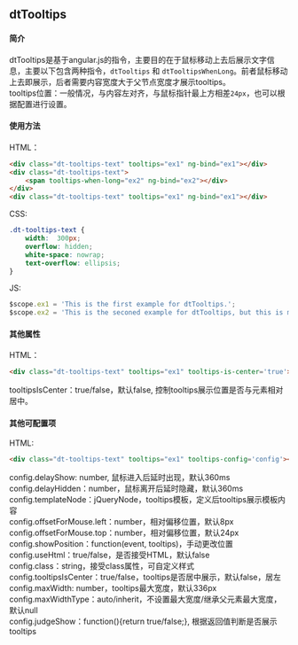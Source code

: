 ## dtTooltips


#### 简介

dtTooltips是基于angular.js的指令，主要目的在于鼠标移动上去后展示文字信息，主要以下包含两种指令，`dtTooltips` 和 `dtTooltipsWhenLong`。前者鼠标移动上去即展示，后者需要内容宽度大于父节点宽度才展示tooltips。<br>
tooltips位置：一般情况，与内容左对齐，与鼠标指针最上方相差`24px`，也可以根据配置进行设置。

#### 使用方法

HTML：
```html
<div class="dt-tooltips-text" tooltips="ex1" ng-bind="ex1"></div>
<div class="dt-tooltips-text">
    <span tooltips-when-long="ex2" ng-bind="ex2"></div>
</div>
<div class="dt-tooltips-text" tooltips="ex1" ng-bind="ex1"></div>
```
CSS:
```css
.dt-tooltips-text {
    width:  300px;
    overflow: hidden;
    white-space: nowrap;
    text-overflow: ellipsis;
}
```
JS:
```javascript
$scope.ex1 = 'This is the first example for dtTooltips.';
$scope.ex2 = 'This is the seconed example for dtTooltips, but this is more long.';
```

#### 其他属性

HTML：
```html
<div class="dt-tooltips-text" tooltips="ex1" tooltips-is-center='true'></div>
```
tooltipsIsCenter：true/false，默认false, 控制tooltips展示位置是否与元素相对居中。

#### 其他可配置项

HTML:
```html 
<div class="dt-tooltips-text" tooltips="ex1" tooltips-config='config'></div>
```

config.delayShow: number, 鼠标进入后延时出现，默认360ms<br>
config.delayHidden：number，鼠标离开后延时隐藏，默认360ms<br>
config.templateNode：jQueryNode，tooltips模板，定义后tooltips展示模板内容<br>
config.offsetForMouse.left：number，相对偏移位置，默认8px<br>
config.offsetForMouse.top：number，相对偏移位置，默认24px<br>
config.showPosition：function(event, tooltips)，手动更改位置<br>
config.useHtml：true/false，是否接受HTML，默认false<br>
config.class：string，接受class属性，可自定义样式<br>
config.tooltipsIsCenter：true/false，tooltips是否居中展示，默认false，居左<br>
config.maxWidth: number，tooltips最大宽度，默认336px<br>
config.maxWidthType：auto/inherit，不设置最大宽度/继承父元素最大宽度，默认null<br>
config.judgeShow：function(){return true/false;}, 根据返回值判断是否展示tooltips<br>

